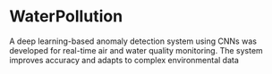 # WaterPollution


 A deep learning-based anomaly detection system using CNNs was developed for real-time air and 
water quality monitoring. The system improves accuracy and adapts to complex environmental data
